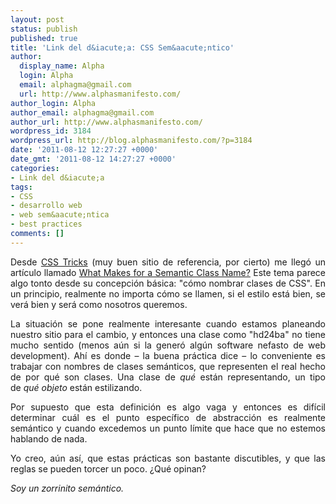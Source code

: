 ```yaml
---
layout: post
status: publish
published: true
title: 'Link del d&iacute;a: CSS Sem&aacute;ntico'
author:
  display_name: Alpha
  login: Alpha
  email: alphagma@gmail.com
  url: http://www.alphasmanifesto.com/
author_login: Alpha
author_email: alphagma@gmail.com
author_url: http://www.alphasmanifesto.com/
wordpress_id: 3184
wordpress_url: http://blog.alphasmanifesto.com/?p=3184
date: '2011-08-12 12:27:27 +0000'
date_gmt: '2011-08-12 14:27:27 +0000'
categories:
- Link del d&iacute;a
tags:
- CSS
- desarrollo web
- web sem&aacute;ntica
- best practices
comments: []
---
```

<p style="text-align: justify;">Desde&nbsp;<a href="http://css-tricks.com/">CSS Tricks</a>&nbsp;(muy buen sitio de referencia, por cierto) me lleg&oacute; un art&iacute;culo llamado&nbsp;<a href="http://css-tricks.com/13423-semantic-class-names/">What Makes for a Semantic Class Name?</a>&nbsp;Este tema parece algo tonto desde su concepci&oacute;n b&aacute;sica: "c&oacute;mo nombrar clases de CSS". En un principio, realmente no importa c&oacute;mo se llamen, si el estilo est&aacute; bien, se ver&aacute; bien y ser&aacute; como nosotros queremos.</p>
<p style="text-align: justify;">La situaci&oacute;n se pone realmente interesante cuando estamos planeando nuestro sitio para el cambio, y entonces una clase como "hd24ba" no tiene mucho sentido (menos a&uacute;n si la gener&oacute; alg&uacute;n software nefasto de web development). Ah&iacute; es donde &ndash;&nbsp;la buena pr&aacute;ctica dice&nbsp;&ndash; lo conveniente es trabajar con nombres de clases sem&aacute;nticos, que representen el real hecho de por qu&eacute; son clases. Una clase de&nbsp;<em>qu&eacute;</em>&nbsp;est&aacute;n representando, un tipo de&nbsp;<em>qu&eacute; objeto</em>&nbsp;est&aacute;n estilizando.</p>
<p style="text-align: justify;">Por supuesto que esta definici&oacute;n es algo vaga y entonces es dif&iacute;cil determinar cu&aacute;l es el punto espec&iacute;fico de abstracci&oacute;n es realmente sem&aacute;ntico y cuando excedemos un punto l&iacute;mite que hace que no estemos hablando de nada.</p>
<p style="text-align: justify;">Yo creo, a&uacute;n as&iacute;, que estas pr&aacute;cticas son bastante discutibles, y que las reglas se pueden torcer un poco. &iquest;Qu&eacute; opinan?</p>
<p style="text-align: justify;"><em>Soy un zorrinito sem&aacute;ntico.</em></p>
